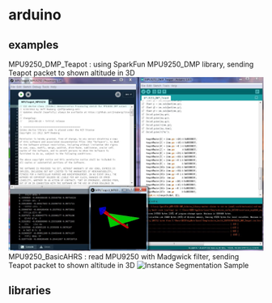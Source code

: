# arduino

## examples
MPU9250_DMP_Teapot : using SparkFun MPU9250_DMP library, sending Teapot packet to shown altitude in 3D
![Instance Segmentation Sample](assets/MPU9250_DMP_Teapot.JPG)
MPU9250_BasicAHRS : read MPU9250 with Madgwick filter, sending Teapot packet to shown altitude in 3D
![Instance Segmentation Sample](assets/MPU9250_BasicAHRS.JPG)

## libraries
